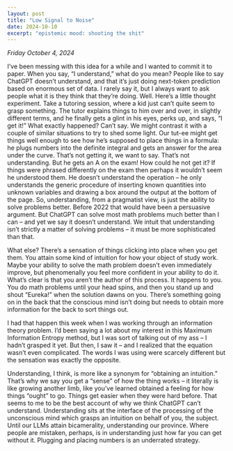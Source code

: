 ```yaml
---
layout: post
title: "Low Signal to Noise"
date: 2024-10-10
excerpt: "epistemic mood: shooting the shit"
---
```

_Friday October 4, 2024_

I’ve been messing with this idea for a while and I wanted to commit it to paper. When you say, “I understand,” what do you mean? People like to say ChatGPT doesn’t understand, and that it’s just doing next-token prediction based on enormous set of data. I rarely say it, but I always want to ask people what it is they think that they’re doing. Well. Here’s a little thought experiment. Take a tutoring session, where a kid just can’t quite seem to grasp something. The tutor explains things to him over and over, in slightly different terms, and he finally gets a glint in his eyes, perks up, and says, “I get it!” What exactly happened? Can’t say. We might contrast it with a couple of similar situations to try to shed some light. Our tut-ee might get things well enough to see how he’s supposed to place things in a formula: he plugs numbers into the definite integral and gets an answer for the area under the curve. That’s not getting it, we want to say. That’s not understanding. But he gets an A on the exam! How could he not get it? If things were phrased differently on the exam then perhaps it wouldn’t seem he understood them. He doesn’t understand the operation – he only understands the generic procedure of inserting known quantities into unknown variables and drawing a box around the output at the bottom of the page. So, understanding, from a pragmatist view, is just the ability to solve problems better. Before 2022 that would have been a persuasive argument. But ChatGPT can solve most math problems much better than I can – and yet we say it doesn’t understand. We intuit that understanding isn’t strictly a matter of solving problems – it must be more sophisticated than that. 

What else? There’s a sensation of things clicking into place when you get them. You attain some kind of intuition for how your object of study work. Maybe your ability to solve the math problem doesn’t even immediately improve, but phenomenally you feel more confident in your ability to do it. What’s clear is that you aren’t the author of this process. It happens to you. You do math problems until your head spins, and then you stand up and shout “Eureka!” when the solution dawns on you. There’s something going on in the back that the conscious mind isn’t doing but needs to obtain more information for the back to sort things out.

I had that happen this week when I was working through an information theory problem. I’d been saying a lot about my interest in this Maximum Information Entropy method, but I was sort of talking out of my ass – I hadn’t grasped it yet. But then, I saw it – and I realized that the equation wasn’t even complicated. The words I was using were scarcely different but the sensation was exactly the opposite. 

Understanding, I think, is more like a synonym for “obtaining an intuition.” That’s why we say you get a “sense” of how the thing works – it literally is like growing another limb, like you’ve learned obtained a feeling for how things “ought” to go. Things get easier when they were hard before.
That seems to me to be the best account of why we think ChatGPT can’t understand. Understanding sits at the interface of the processing of the unconscious mind which grasps an intuition on behalf of you, the subject. Until our LLMs attain bicamerality, understanding our province. Where people are mistaken, perhaps, is in understanding just how far you can get without it. Plugging and placing numbers is an underrated strategy. 
